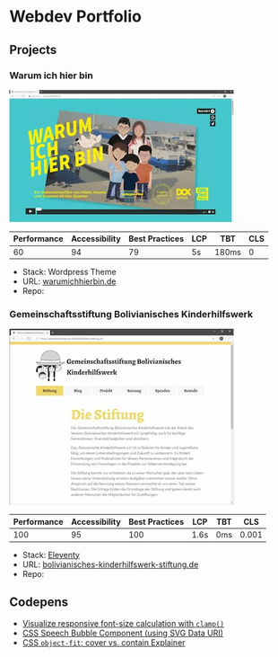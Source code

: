 # Webdev Portfolio

## Projects

### Warum ich hier bin

![Screenshot von warumichhierbin.de](./assets/warumichhierbin-screenshot-20201223.jpg)

| Performance | Accessibility | Best Practices | LCP | TBT   | CLS |
| ----------- | ------------- | -------------- | --- | ----- | --- |
| 60          | 94            | 79             | 5s  | 180ms | 0   |

- Stack: Wordpress Theme
- URL: [warumichhierbin.de](https://warumichhierbin.de)
- Repo: 

### Gemeinschaftsstiftung Bolivianisches Kinderhilfswerk

![Screenshot von bolivianisches-kinderhilfswerk-stiftung.de](./assets/bolivianisches-kinderhilfswerk-stiftung-screenshot-20201223.jpg)

| Performance | Accessibility | Best Practices | LCP  | TBT | CLS   |
| ----------- | ------------- | -------------- | ---- | --- | ----- |
| 100         | 95            | 100            | 1.6s | 0ms | 0.001 |

- Stack: [Eleventy](https://www.11ty.dev/)
- URL: [bolivianisches-kinderhilfswerk-stiftung.de](https://www.bolivianisches-kinderhilfswerk-stiftung.de/)
- Repo: 


## Codepens

- [Visualize responsive font-size calculation with `clamp()`](https://codepen.io/fgeierst/pen/zYvNdWR)
- [CSS Speech Bubble Component (using SVG Data URI)](https://codepen.io/fgeierst/pen/eYpzXBg)
- [CSS `object-fit`: cover vs. contain Explainer](https://codepen.io/fgeierst/pen/yLYaJxg)
